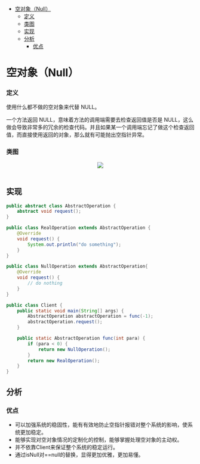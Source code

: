 <!-- GFM-TOC -->
* [空对象（Null）](#空对象Null)
    * [定义](#定义)
    * [类图](#类图)
  * [实现](#实现)
  * [分析](#分析)
    * [优点](#优点)
<!-- GFM-TOC -->

# 空对象（Null）

### 定义

使用什么都不做的空对象来代替 NULL。

一个方法返回 NULL，意味着方法的调用端需要去检查返回值是否是 NULL，这么做会导致非常多的冗余的检查代码。并且如果某一个调用端忘记了做这个检查返回值，而直接使用返回的对象，那么就有可能抛出空指针异常。

### 类图

<div align="center"> <img src="https://cs-notes-1256109796.cos.ap-guangzhou.myqcloud.com/22870bbe-898f-4c17-a31a-d7c5ee5d1c10.png"/> </div><br>


## 实现

```java
public abstract class AbstractOperation {
    abstract void request();
}
```

```java
public class RealOperation extends AbstractOperation {
    @Override
    void request() {
        System.out.println("do something");
    }
}
```

```java
public class NullOperation extends AbstractOperation{
    @Override
    void request() {
        // do nothing
    }
}
```

```java
public class Client {
    public static void main(String[] args) {
        AbstractOperation abstractOperation = func(-1);
        abstractOperation.request();
    }

    public static AbstractOperation func(int para) {
        if (para < 0) {
            return new NullOperation();
        }
        return new RealOperation();
    }
}
```

## 分析

### 优点

- 可以加强系统的稳固性，能有有效地防止空指针报错对整个系统的影响，使系统更加稳定。 
- 能够实现对空对象情况的定制化的控制，能够掌握处理空对象的主动权。 
- 并不依靠Client来保证整个系统的稳定运行。 
- 通过isNull对==null的替换，显得更加优雅，更加易懂。